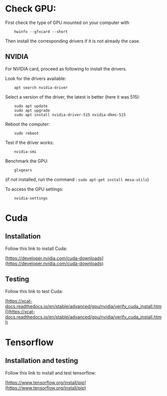 # Check GPU:

First check the type of GPU mounted on your computer with
```
	hwinfo --gfxcard --short
```

Then install the corresponding drivers if it is not already the case. 

## NVIDIA

For NVIDIA card, proceed as following to install the drivers.

Look for the drivers available:
```
	apt search nvidia-driver
```

Select a version of the driver, the latest is better (here it was 515):
```
	sudo apt update
	sudo apt upgrade
	sudo apt install nvidia-driver-515 nvidia-dkms-515
```

Reboot the computer:
```
	sudo reboot
```

Test if the driver works:
```
	nvidia-smi
```

Benchmark the GPU:
```
	glxgears
```
(if not installed, run the command : `sudo apt-get install mesa-utils`)

To access the GPU settings:
```
	nvidia-settings
```

# Cuda

## Installation

Follow this link to install Cuda:

[https://developer.nvidia.com/cuda-downloads](https://developer.nvidia.com/cuda-downloads)

## Testing

Follow this link to test Cuda:

[https://xcat-docs.readthedocs.io/en/stable/advanced/gpu/nvidia/verify_cuda_install.html](https://xcat-docs.readthedocs.io/en/stable/advanced/gpu/nvidia/verify_cuda_install.html)

# Tensorflow

## Installation and testing

Follow this link to install and test tensorflow:

[https://www.tensorflow.org/install/pip](https://www.tensorflow.org/install/pip)
